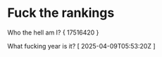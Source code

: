 # Fuck the rankings

Who the hell am I?
{ 17516420 }

What fucking year is it?
[ 2025-04-09T05:53:20Z ]
